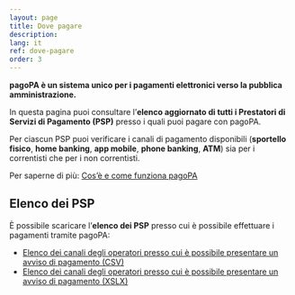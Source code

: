 ```yaml
---
layout: page
title: Dove pagare
description: 
lang: it
ref: dove-pagare
order: 3
---
```


**pagoPA è un sistema unico per i pagamenti elettronici verso la pubblica amministrazione.**

In questa pagina puoi consultare l’**elenco aggiornato di tutti i Prestatori di Servizi di Pagamento (PSP)** presso i quali puoi pagare con pagoPA. 

Per ciascun PSP puoi verificare i canali di pagamento disponibili (**sportello fisico**, **home banking**, **app mobile**, **phone banking**, **ATM**) sia per i correntisti che per i non correntisti.

Per saperne di più: [Cos’è e come funziona pagoPA](/it/pagopa/)

## Elenco dei PSP
È possibile scaricare l’**elenco dei PSP** presso cui è possibile effettuare i pagamenti tramite pagoPA:
* [Elenco dei canali degli operatori presso cui è possibile presentare un avviso di pagamento (CSV)](https://www.agid.gov.it/sites/default/files/pagamenti_amministrazione/pagopa-psp.csv)
* [Elenco dei canali degli operatori presso cui è possibile presentare un avviso di pagamento (XSLX)](https://www.agid.gov.it/sites/default/files/pagamenti_amministrazione/pagopa-psp.xlsx)


